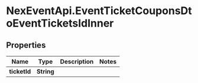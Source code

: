 # NexEventApi.EventTicketCouponsDtoEventTicketsIdInner

## Properties

Name | Type | Description | Notes
------------ | ------------- | ------------- | -------------
**ticketId** | **String** |  | 



